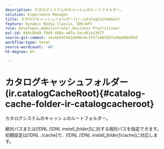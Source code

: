 ```yaml
---
description: カタログシステムのキャッシュのルートフォルダー。
solution: Experience Manager
title: カタログキャッシュフォルダー(ir.catalogCacheRoot)
feature: Dynamic Media Classic、SDK/API
role: Developer,Administrator,Business Practitioner
exl-id: 060c8b49-f9d9-498a-a07a-5ecd61af2677
source-git-commit: 1ec8b59f442eb96c6c3f5f1405d57a38a86bd056
workflow-type: tm+mt
source-wordcount: '48'
ht-degree: 0%

---
```


# カタログキャッシュフォルダー(ir.catalogCacheRoot){#catalog-cache-folder-ir-catalogcacheroot}

カタログシステムのキャッシュのルートフォルダー。

絶対パスまたは[!DNL *[!DNL install_folder]*]に対する相対パスを指定できます。 初期設定は[!DNL ./cache]で、[!DNL *[!DNL install_folder]*/cache]に対応します。
